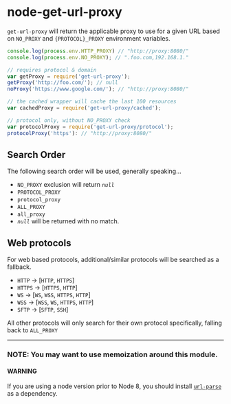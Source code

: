 # node-get-url-proxy

`get-url-proxy` will return the applicable proxy to use for a given URL based on `NO_PROXY` and `{PROTOCOL}_PROXY` environment variables.

```js
console.log(process.env.HTTP_PROXY) // "http://proxy:8080/"
console.log(process.env.NO_PROXY); // ".foo.com,192.168.1."

// requires protocol & domain
var getProxy = require('get-url-proxy');
getProxy('http://foo.com/'); // null
noProxy('https://www.google.com/'); // "http://proxy:8080/"

// the cached wrapper will cache the last 100 resources
var cachedProxy = require('get-url-proxy/cached');

// protocol only, without NO_PROXY check
var protocolProxy = require('get-url-proxy/protocol');
protocolProxy('https'): // "http://proxy:8080/"
```

## Search Order

The following search order will be used, generally speaking...

* `NO_PROXY` exclusion will return *`null`*
* `PROTOCOL_PROXY`
* `protocol_proxy`
* `ALL_PROXY`
* `all_proxy`
* *`null`* will be returned with no match.

## Web protocols

For web based protocols, additional/similar protocols will be searched as a fallback.

* `HTTP` -> [`HTTP`, `HTTPS`]
* `HTTPS` -> [`HTTPS`, `HTTP`]
* `WS` -> [`WS`, `WSS`, `HTTPS`, `HTTP`]
* `WSS` -> [`WSS`, `WS`, `HTTPS`, `HTTP`]
* `SFTP` -> [`SFTP`, `SSH`]

All other protocols will only search for their own protocol specifically, falling back to `ALL_PROXY`

------

### NOTE: You may want to use memoization around this module.

#### WARNING

If you are using a node version prior to Node 8, you should install [`url-parse`](https://www.npmjs.com/package/url-parse) as a dependency.
